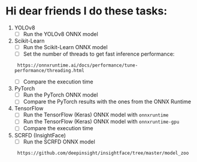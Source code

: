 # Hi dear friends I do these tasks:
1. YOLOv8
    - [ ]  Run the YOLOv8 ONNX model
2. Scikit-Learn
    - [ ]  Run the Scikit-Learn ONNX model
    - [ ]  Set the number of threads to get fast inference performance:
   ```
    https://onnxruntime.ai/docs/performance/tune-performance/threading.html
   ```
    - [ ]  Compare the execution time
3. PyTorch
    - [ ]  Run the PyTorch ONNX model
    - [ ]  Compare the PyTorch results with the ones from the ONNX Runtime
4. TensorFlow
    - [ ]  Run the TensorFlow (Keras) ONNX model with `onnxruntime`
    - [ ]  Run the TensorFlow (Keras) ONNX model with `onnxruntime-gpu`
    - [ ]  Compare the execution time
5. SCRFD (InsightFace)
    - [ ]  Run the SCRFD ONNX model
   ```
    https://github.com/deepinsight/insightface/tree/master/model_zoo
   ```
